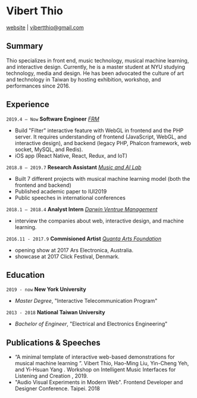 # Vibert Thio
[website](https://vibertthio.com/portfolio) | [vibertthio@gmail.com](mailto:vibertthio@gmail.com)



## Summary

Thio specializes in front end, music technology, musical machine learning, and interactive design. Currently, he is a master student at NYU studying technology, media and design. He has been advocated the culture of art and technology in Taiwan by hosting exhibition, workshop, and performances since 2016.



## Experience

`2019.4 – Now` **Software Engineer** [*FRM*](https://frm.fm/)

- Build "Filter" interactive feature with WebGL in frontend and the PHP server. It requires understanding of frontend (JavaScript, WebGL, and interactive design), and backend (legacy PHP, Phalcon framework, web socket, MySQL, and Redis).
- iOS app (React Native, React, Redux, and IoT)

`2018.8 – 2019.7` **Research Assistant** [*Music and AI Lab*](https://musicai.citi.sinica.edu.tw/)

- Built 7 different projects with musical machine learning model (both the frontend and backend)
- Published academic paper to IUI2019
- Public speeches in international conferences

`2018.1 – 2018.4` **Analyst Intern** [*Darwin Ventrue Management*](http://darwin-venture.com.tw/english/aboutus.html)

- interview the companies about web, interactive design, and machine learning.

`2016.11 - 2017.9` **Commisioned Artist** [*Quanta Arts Foundation*](http://www.qaf.org.tw/)

- opening show at 2017 Ars Electronica, Australia.
- showcase at 2017 Click Festival, Denmark.



## Education

`2019 - now` **New York University**

- *Master Degree*, "Interactive Telecommunication Program"

`2013 - 2018` **National Taiwan University**

- *Bachelor of Engineer*, "Electrical and Electronics Engineering"



## Publications & Speeches

- “A minimal template of interactive web-based demonstrations for musical machine learning ”. Vibert Thio, Hao-Ming Liu, Yin-Cheng Yeh, and Yi-Hsuan Yang . Workshop on Intelligent Music Interfaces for Listening and Creation , 2019.
- "Audio Visual Experiments in Modern Web". Frontend Developer and Designer Conference. Taipei. 2018




<!-- ### Footer
Last updated: 2019.9 -->


